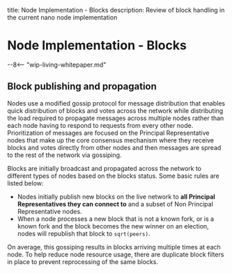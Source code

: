 title: Node Implementation - Blocks
description: Review of block handling in the current nano node implementation

# Node Implementation - Blocks

--8<-- "wip-living-whitepaper.md"

## Block publishing and propagation
Nodes use a modified gossip protocol for message distribution that enables quick distribution of blocks and votes across the network while distributing the load required to propagate messages across multiple nodes rather than each node having to respond to requests from every other node.  Prioritization of messages are focused on the Principal Representative nodes that make up the core consensus mechanism where they receive blocks and votes directly from other nodes and then messages are spread to the rest of the network via gossiping.

Blocks are initially broadcast and propagated across the network to different types of nodes based on the blocks status. Some basic rules are listed below:

- Nodes initially publish new blocks on the live network to **all Principal Representatives they can connect to** and a subset of Non Principal Representative nodes.
- When a node processes a new block that is not a known fork, or is a known fork and the block becomes the new winner on an election, nodes will republish that block to `sqrt(peers)`.

On average, this gossiping results in blocks arriving multiple times at each node. To help reduce node resource usage, there are duplicate block filters in place to prevent reprocessing of the same blocks.
